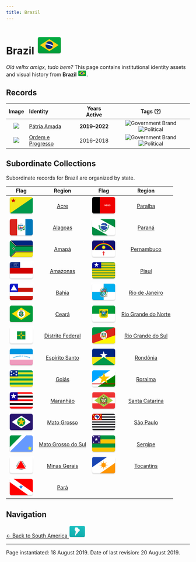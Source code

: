 ```yaml
---
title: Brazil
---
```


# Brazil <img src="../images/FlagKit/SA/BR/BR@3x.png" class="flagkit-head">

*Olá velhx amigx, tudo bem?* This page contains institutional identity assets and visual history from **Brazil** <img src="../images/FlagKit/SA/BR/BR.png" class="flagkit">.

## Records

| Image | Identity | Years Active | Tags ([?](/guide/flags.html#Flags-Aiding-in-Classification)) |
| :---: | :------- | :-----------:| :---: |
| <img src="https://img.nationbrandingnow.com/file/nbn-photos/SA/BR/PATRIA_thumb.png" class="record-thumb"> | [Pátria Amada](BR/PATRIA.html) | **2019–2022** | <img src="../../../images/cat_flags/01.png" class="catflag" title="Government Brand"> <img src="../../../images/cat_flags/03.png" class="catflag" title="Political"> |
| <img src="https://f001.backblazeb2.com/b2api/v1/b2_download_file_by_id?fileId=4_z28c49eac21252eda5eb50012_f1124ba68ace580c4_d20181014_m002758_c001_v0001106_t0051" class="record-thumb"> | [Ordem e Progresso](BR/TEMER.html) | 2016–2018 | <img src="../../../images/cat_flags/01.png" class="catflag" title="Government Brand"> <img src="../../../images/cat_flags/03.png" class="catflag" title="Political"> |

## Subordinate Collections

Subordinate records for Brazil are organized by state.

| Flag | Region | Flag | Region |
| :---: | :---: | :---: | :---: |
| <img src="../images/FlagKit/SA/BR/AC/AC@3x.png" class="flagkit-head"> | [Acre](BR/AC.html) | <img src="../images/FlagKit/SA/BR/PB/PB@3x.png" class="flagkit-head"> | [Paraíba](BR/PB.html) |
| <img src="../images/FlagKit/SA/BR/AL/AL@3x.png" class="flagkit-head"> | [Alagoas](BR/AL.html) | <img src="../images/FlagKit/SA/BR/PR/PR@3x.png" class="flagkit-head"> | [Paraná](BR/PR.html) |
| <img src="../images/FlagKit/SA/BR/AP/AP@3x.png" class="flagkit-head"> | [Amapá](BR/AP.html) | <img src="../images/FlagKit/SA/BR/PE/PE@3x.png" class="flagkit-head"> | [Pernambuco](BR/PE.html) |
| <img src="../images/FlagKit/SA/BR/AM/AM@3x.png" class="flagkit-head"> | [Amazonas](BR/AM.html) | <img src="../images/FlagKit/SA/BR/PI/PI@3x.png" class="flagkit-head"> | [Piauí](BR/PI.html) |
| <img src="../images/FlagKit/SA/BR/BA/BA@3x.png" class="flagkit-head"> | [Bahia](BR/BA.html) | <img src="../images/FlagKit/SA/BR/RJ/RJ@3x.png" class="flagkit-head"> | [Rio de Janeiro](BR/RJ.html) |
| <img src="../images/FlagKit/SA/BR/CE/CE@3x.png" class="flagkit-head"> | [Ceará](BR/CE.html) | <img src="../images/FlagKit/SA/BR/RN/RN@3x.png" class="flagkit-head"> | [Rio Grande do Norte](BR/RN.html) |
| <img src="../images/FlagKit/SA/BR/DF/DF@3x.png" class="flagkit-head"> | [Distrito Federal](BR/DF.html) | <img src="../images/FlagKit/SA/BR/RS/RS@3x.png" class="flagkit-head"> | [Rio Grande do Sul](BR/RS.html) |
| <img src="../images/FlagKit/SA/BR/ES/ES@3x.png" class="flagkit-head"> | [Espírito Santo](BR/ES.html) | <img src="../images/FlagKit/SA/BR/RO/RO@3x.png" class="flagkit-head"> | [Rondônia](BR/RO.html) |
| <img src="../images/FlagKit/SA/BR/GO/GO@3x.png" class="flagkit-head"> | [Goiás](BR/GO.html) | <img src="../images/FlagKit/SA/BR/RR/RR@3x.png" class="flagkit-head"> | [Roraima](BR/RR.html) |
| <img src="../images/FlagKit/SA/BR/MA/MA@3x.png" class="flagkit-head"> | [Maranhão](BR/MA.html) | <img src="../images/FlagKit/SA/BR/SC/SC@3x.png" class="flagkit-head"> | [Santa Catarina](BR/SC.html) |
| <img src="../images/FlagKit/SA/BR/MT/MT@3x.png" class="flagkit-head"> | [Mato Grosso](BR/MT.html) | <img src="../images/FlagKit/SA/BR/SP/SP@3x.png" class="flagkit-head"> | [São Paulo](BR/SP.html) |
| <img src="../images/FlagKit/SA/BR/MS/MS@3x.png" class="flagkit-head"> | [Mato Grosso do Sul](BR/MS.html) | <img src="../images/FlagKit/SA/BR/SE/SE@3x.png" class="flagkit-head"> | [Sergipe](BR/SE.html) |
| <img src="../images/FlagKit/SA/BR/MG/MG@3x.png" class="flagkit-head"> | [Minas Gerais](BR/MG.html) | <img src="../images/FlagKit/SA/BR/TO/TO@3x.png" class="flagkit-head"> | [Tocantins](BR/TO.html) |
| <img src="../images/FlagKit/SA/BR/PA/PA@3x.png" class="flagkit-head"> | [Pará](BR/PA.html) | | | |

## Navigation

[← Back to South America <img src="../images/FlagKit/SA@2x.png" class="flagkit">](../SA.html)

---

Page instantiated: 18 August 2019.
Date of last revision: 20 August 2019.